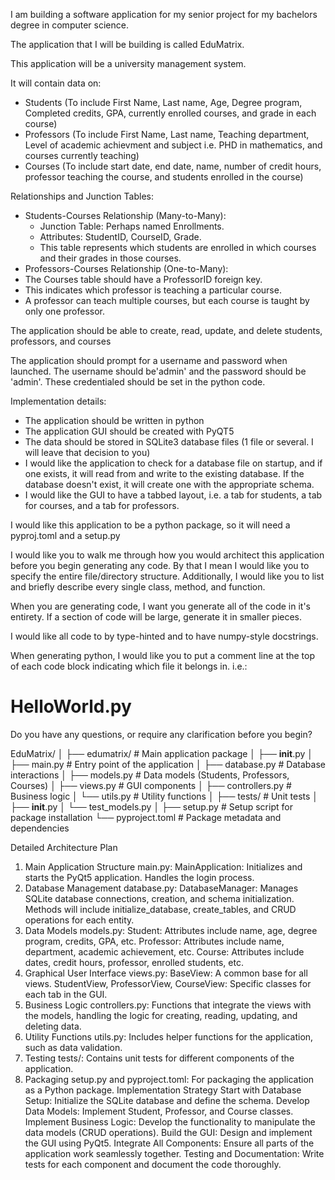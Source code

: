 I am building a software application for my senior project for my bachelors degree in computer science.

The application that I will be building is called EduMatrix.

This application will be a university management system.

It will contain data on:

- Students (To include First Name, Last name, Age, Degree program, Completed credits, GPA, currently enrolled courses, and grade in each course)
- Professors (To include First Name, Last name, Teaching department, Level of academic achievment and subject i.e. PHD in mathematics, and courses currently teaching)
- Courses (To include start date, end date, name, number of credit hours, professor teaching the course, and students enrolled in the course)

Relationships and Junction Tables:
- Students-Courses Relationship (Many-to-Many):
  - Junction Table: Perhaps named Enrollments.
  - Attributes: StudentID, CourseID, Grade.
  - This table represents which students are enrolled in which courses and their grades in those courses.
 - Professors-Courses Relationship (One-to-Many):
  - The Courses table should have a ProfessorID foreign key.
  - This indicates which professor is teaching a particular course.
  - A professor can teach multiple courses, but each course is taught by only one professor.


The application should be able to create, read, update, and delete students, professors, and courses

The application should prompt for a username and password when launched. The username should be'admin' and the password should be 'admin'. These credentialed should be set in the python code.

Implementation details:

- The application should be written in python
- The application GUI should be created with PyQT5
- The data should be stored in SQLite3 database files (1 file or several. I will leave that decision to you)
- I would like the application to check for a database file on startup, and if one exists, it will read from and write to the existing database. If the database doesn't exist, it will create one with the appropriate schema.
- I would like the GUI to have a tabbed layout, i.e. a tab for students, a tab for courses, and a tab for professors.

I would like this application to be a python package, so it will need a pyproj.toml and a setup.py

I would like you to walk me through how you would architect this application before you begin generating any code. By that I mean I would like you to specify the entire file/directory structure. Additionally, I would like you to list and briefly describe every single class, method, and function.

When you are generating code, I want you generate all of the code in it's entirety. If a section of code will be large, generate it in smaller pieces.

I would like all code to by type-hinted and to have numpy-style docstrings.

When generating python, I would like you to put a comment line at the top of each code block indicating which file it belongs in. i.e.:
# HelloWorld.py

Do you have any questions, or require any clarification before you begin?


EduMatrix/
│
├── edumatrix/               # Main application package
│   ├── __init__.py
│   ├── main.py              # Entry point of the application
│   ├── database.py          # Database interactions
│   ├── models.py            # Data models (Students, Professors, Courses)
│   ├── views.py             # GUI components
│   ├── controllers.py       # Business logic
│   └── utils.py             # Utility functions
│
├── tests/                   # Unit tests
│   ├── __init__.py
│   └── test_models.py
│
├── setup.py                 # Setup script for package installation
└── pyproject.toml           # Package metadata and dependencies


Detailed Architecture Plan
1. Main Application Structure
main.py:
MainApplication: Initializes and starts the PyQt5 application. Handles the login process.
2. Database Management
database.py:
DatabaseManager: Manages SQLite database connections, creation, and schema initialization. Methods will include initialize_database, create_tables, and CRUD operations for each entity.
3. Data Models
models.py:
Student: Attributes include name, age, degree program, credits, GPA, etc.
Professor: Attributes include name, department, academic achievement, etc.
Course: Attributes include dates, credit hours, professor, enrolled students, etc.
4. Graphical User Interface
views.py:
BaseView: A common base for all views.
StudentView, ProfessorView, CourseView: Specific classes for each tab in the GUI.
5. Business Logic
controllers.py:
Functions that integrate the views with the models, handling the logic for creating, reading, updating, and deleting data.
6. Utility Functions
utils.py:
Includes helper functions for the application, such as data validation.
7. Testing
tests/:
Contains unit tests for different components of the application.
8. Packaging
setup.py and pyproject.toml:
For packaging the application as a Python package.
Implementation Strategy
Start with Database Setup:
Initialize the SQLite database and define the schema.
Develop Data Models:
Implement Student, Professor, and Course classes.
Implement Business Logic:
Develop the functionality to manipulate the data models (CRUD operations).
Build the GUI:
Design and implement the GUI using PyQt5.
Integrate All Components:
Ensure all parts of the application work seamlessly together.
Testing and Documentation:
Write tests for each component and document the code thoroughly.